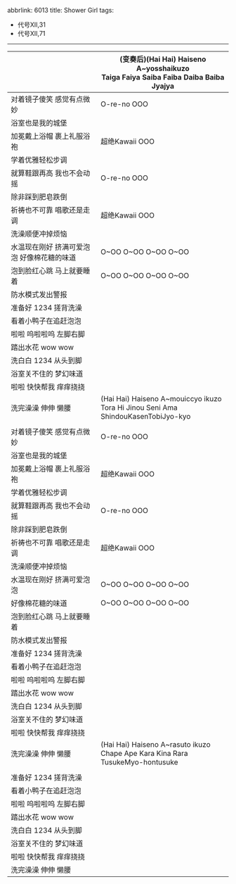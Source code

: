 abbrlink: 6013
title: Shower Girl
tags:
  - 代号XII,31
  - 代号XII,71
---
|      |(变奏后)(Hai Hai) Haiseno<br>A~yosshaikuzo<br>Taiga Faiya Saiba Faiba Daiba Baiba Jyajya|
|--|--|
|对着镜子傻笑 感觉有点微妙|O-re-no OOO|
|浴室也是我的城堡|      |
|加冕戴上浴帽 裹上礼服浴袍|超绝Kawaii OOO|
|学着优雅轻松步调|      |
|就算鞋跟再高 我也不会动摇|O-re-no OOO|
|除非踩到肥皂跌倒|      |
|祈祷也不可靠 唱歌还是走调|超绝Kawaii OOO|
|洗澡顺便冲掉烦恼|      |
|水温现在刚好 挤满可爱泡泡 好像棉花糖的味道|O~OO O~OO O~OO O~OO|
|泡到脸红心跳 马上就要睡着|O~OO O~OO O~OO O~OO|
|防水模式发出警报|      |
|准备好 1234 搓背洗澡|      |
|看着小鸭子在追赶泡泡|      |
|啦啦 呜啦啦呜 左脚右脚|      |
|踏出水花 wow wow|      |
|洗白白 1234 从头到脚|      |
|浴室关不住的 梦幻味道|      |
|啦啦 快快帮我 痒痒挠挠|      |
|洗完澡澡 伸伸 懒腰|(Hai Hai) Haiseno A~mouiccyo ikuzo<br>Tora Hi Jinou Seni Ama ShindouKasenTobiJyo-kyo|
|      |      |
|对着镜子傻笑 感觉有点微妙|O-re-no OOO|
|浴室也是我的城堡|      |
|加冕戴上浴帽 裹上礼服浴袍|超绝Kawaii OOO|
|学着优雅轻松步调|      |
|就算鞋跟再高 我也不会动摇|O-re-no OOO|
|除非踩到肥皂跌倒|      |
|祈祷也不可靠 唱歌还是走调|超绝Kawaii OOO|
|洗澡顺便冲掉烦恼|      |
|水温现在刚好 挤满可爱泡泡|O~OO O~OO O~OO O~OO|
|好像棉花糖的味道|O~OO O~OO O~OO O~OO|
|泡到脸红心跳 马上就要睡着|      |
|防水模式发出警报|      |
|准备好 1234 搓背洗澡|      |
|看着小鸭子在追赶泡泡|      |
|啦啦 呜啦啦呜 左脚右脚|      |
|踏出水花 wow wow|      |
|洗白白 1234 从头到脚|      |
|浴室关不住的 梦幻味道|      |
|啦啦 快快帮我 痒痒挠挠|      |
|洗完澡澡 伸伸 懒腰|(Hai Hai) Haiseno A~rasuto ikuzo<br>Chape Ape Kara Kina Rara TusukeMyo-hontusuke|
|      |      |
|准备好 1234 搓背洗澡|      |
|看着小鸭子在追赶泡泡|      |
|啦啦 呜啦啦呜 左脚右脚|      |
|踏出水花 wow wow|      |
|洗白白 1234 从头到脚|      |
|浴室关不住的 梦幻味道|      |
|啦啦 快快帮我 痒痒挠挠|      |
|洗完澡澡 伸伸 懒腰|      |
